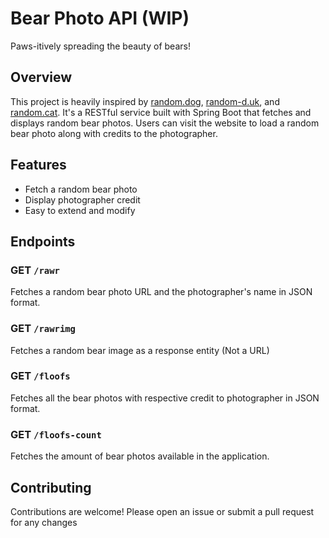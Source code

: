 # Bear Photo API (WIP)
Paws-itively spreading the beauty of bears!

## Overview
This project is heavily inspired by [random.dog](https://random.dog), [random-d.uk](https://random-d.uk), and [random.cat](https://random.cat). It's a RESTful service built with Spring Boot that fetches and displays random bear photos. Users can visit the website to load a random bear photo along with credits to the photographer.

## Features
- Fetch a random bear photo
- Display photographer credit
- Easy to extend and modify

## Endpoints
### GET `/rawr`
Fetches a random bear photo URL and the photographer's name in JSON format.

### GET `/rawrimg`
Fetches a random bear image as a response entity (Not a URL)

### GET `/floofs`
Fetches all the bear photos with respective credit to photographer in JSON format.

### GET `/floofs-count`
Fetches the amount of bear photos available in the application.

## Contributing
Contributions are welcome! Please open an issue or submit a pull request for any changes
